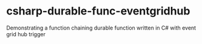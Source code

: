 # csharp-durable-func-eventgridhub
Demonstrating a function chaining durable function written in C# with event grid hub trigger
